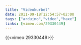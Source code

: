 ```yaml
---
title: "Videokurbel"
date: 2011-09-18T12:54:57+02:00
tags: ["arduino","video","haxe"]
links: [vimeo.com/29330449]
---
```

{{<vimeo 29330449>}}

